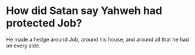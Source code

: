 # How did Satan say Yahweh had protected Job?

He made a hedge around Job, around his house, and around all that he had on every side.
